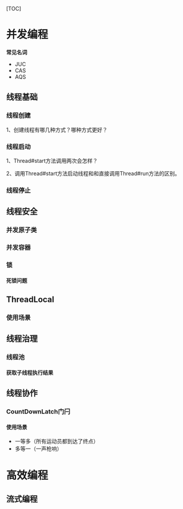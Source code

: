 [TOC]



# 并发编程

**常见名词**

- JUC
- CAS
- AQS

## 线程基础

### 线程创建

1、创建线程有哪几种方式？哪种方式更好？

### 线程启动

1、Thread#start方法调用两次会怎样？

2、调用Thread#start方法启动线程和和直接调用Thread#run方法的区别。

### 线程停止

## 线程安全

### 并发原子类

### 并发容器

### 锁

#### 死锁问题

## ThreadLocal

### 使用场景

## 线程治理

### 线程池

#### 获取子线程执行结果



## 线程协作

### CountDownLatch门闩

#### 使用场景

- 一等多（所有运动员都到达了终点）
- 多等一（一声枪响）

# 高效编程

## 流式编程
